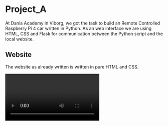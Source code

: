 # Project_A

At Dania Academy in Viborg, we got the task to build an Remote Controlled Raspberry Pi 4 car written in Python. As an web interface we are using HTML, CSS and Flask for communication between the Python script and the local website.


## Website
The website as already written is written in pure HTML and CSS.

<video width="auto" height="auto" autoplay loop/>
<source src="https://user-images.githubusercontent.com/51079728/201973099-726a3812-b655-4f70-8f2e-36f3c03b7a38.mp4" type="video/mp4">
</video>

